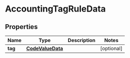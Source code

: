 

# AccountingTagRuleData

## Properties

Name | Type | Description | Notes
------------ | ------------- | ------------- | -------------
**tag** | [**CodeValueData**](CodeValueData.md) |  |  [optional]



